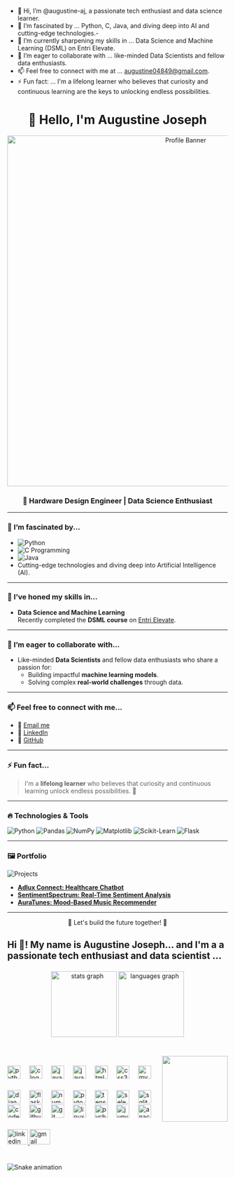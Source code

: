 - 👋 Hi, I’m @augustine-aj, a passionate tech enthusiast and data science learner.
- 👀 I’m fascinated by ... Python, C, Java, and diving deep into AI and cutting-edge technologies.- 
- 🌱 I’m currently sharpening my skills in ... Data Science and Machine Learning (DSML) on Entri Elevate.
- 💞️ I’m eager to collaborate with ... like-minded Data Scientists and fellow data enthusiasts.
- 📫 Feel free to connect with me at ... augustine04849@gmail.com.
- ⚡ Fun fact: ... I'm a lifelong learner who believes that curiosity and continuous learning are the keys to unlocking endless possibilities.

<!---
augustine-aj/augustine-aj is a ✨ special ✨ repository because its `README.md` (this file) appears on your GitHub profile.
You can click the Preview link to take a look at your changes.
--->

<div align="center">
  <h1>👋 Hello, I'm Augustine Joseph</h1>
  <img src="https://user-images.githubusercontent.com/your-image-path" alt="Profile Banner" width="800px">
  
  <h3>🚀 Hardware Design Engineer | Data Science Enthusiast</h3>
</div>

---

### 👀 I’m fascinated by...
- ![Python](https://img.shields.io/badge/-Python-3776AB?logo=python&logoColor=white)  
- ![C Programming](https://img.shields.io/badge/-C-A8B9CC?logo=c&logoColor=white)
- ![Java](https://img.shields.io/badge/-Java-007396?logo=java&logoColor=white)
- Cutting-edge technologies and diving deep into Artificial Intelligence (AI).

---

### 🌱 I’ve honed my skills in...
- **Data Science and Machine Learning**  
  Recently completed the **DSML course** on [Entri Elevate](https://entri.app/).

---

### 💞️ I’m eager to collaborate with...
- Like-minded **Data Scientists** and fellow data enthusiasts who share a passion for:
  - Building impactful **machine learning models**.
  - Solving complex **real-world challenges** through data.

---

### 📫 Feel free to connect with me...
- 📧 [Email me](mailto:augustine04849@gmail.com)
- 💼 [LinkedIn](https://www.linkedin.com/in/your-linkedin-profile)
- 🐙 [GitHub](https://github.com/augustine-aj)

---

### ⚡ Fun fact...
> I'm a **lifelong learner** who believes that curiosity and continuous learning unlock endless possibilities. 🌟  

---

### 🔥 Technologies & Tools
<div>
  <img src="https://img.shields.io/badge/-Python-3776AB?logo=python&logoColor=white" alt="Python">
  <img src="https://img.shields.io/badge/-Pandas-150458?logo=pandas&logoColor=white" alt="Pandas">
  <img src="https://img.shields.io/badge/-NumPy-013243?logo=numpy&logoColor=white" alt="NumPy">
  <img src="https://img.shields.io/badge/-Matplotlib-CC4F38?logo=plotly&logoColor=white" alt="Matplotlib">
  <img src="https://img.shields.io/badge/-ScikitLearn-F7931E?logo=scikit-learn&logoColor=white" alt="Scikit-Learn">
  <img src="https://img.shields.io/badge/-Flask-000000?logo=flask&logoColor=white" alt="Flask">
</div>

---

### 🖼️ Portfolio
![Projects](https://img.shields.io/badge/-View%20My%20Projects-blue?logo=github)  
- **[Adlux Connect: Healthcare Chatbot](https://github.com/augustine-aj/Adlux-Connect)**  
- **[SentimentSpectrum: Real-Time Sentiment Analysis](https://github.com/augustine-aj/SentimentSpectrum)**  
- **[AuraTunes: Mood-Based Music Recommender](https://github.com/augustine-aj/Mood-Based-Song-Clustering)**  

---

<div align="center">
  🌟 Let's build the future together! 🌟  
</div>




<h2 align="left">Hi 👋! My name is Augustine Joseph... and I'm a a passionate tech enthusiast and data scientist ...</h2>

###

<div align="center">
  <img src="https://github-readme-stats.vercel.app/api?username=augustine-aj&hide_title=false&hide_rank=false&show_icons=true&include_all_commits=true&count_private=true&disable_animations=false&theme=dracula&locale=en&hide_border=false" height="150" alt="stats graph"  />
  <img src="https://github-readme-stats.vercel.app/api/top-langs?username=augustine-aj&locale=en&hide_title=false&layout=compact&card_width=320&langs_count=5&theme=dracula&hide_border=false" height="150" alt="languages graph"  />
</div>

###

<br clear="both">

<img align="right" height="150" src="https://i.imgflip.com/65efzo.gif"  />

###

<div align="left">
  <img src="https://cdn.jsdelivr.net/gh/devicons/devicon/icons/python/python-original.svg" height="30" alt="python logo"  />
  <img width="12" />
  <img src="https://cdn.jsdelivr.net/gh/devicons/devicon/icons/c/c-original.svg" height="30" alt="c logo"  />
  <img width="12" />
  <img src="https://cdn.jsdelivr.net/gh/devicons/devicon/icons/java/java-original.svg" height="30" alt="java logo"  />
  <img width="12" />
  <img src="https://cdn.jsdelivr.net/gh/devicons/devicon/icons/javascript/javascript-original.svg" height="30" alt="javascript logo"  />
  <img width="12" />
  <img src="https://cdn.jsdelivr.net/gh/devicons/devicon/icons/html5/html5-original.svg" height="30" alt="html5 logo"  />
  <img width="12" />
  <img src="https://cdn.jsdelivr.net/gh/devicons/devicon/icons/css3/css3-original.svg" height="30" alt="css3 logo"  />
  <img width="12" />
  <img src="https://cdn.jsdelivr.net/gh/devicons/devicon/icons/mysql/mysql-original.svg" height="30" alt="mysql logo"  />
</div>

###

<div align="left">
  <img src="https://cdn.jsdelivr.net/gh/devicons/devicon/icons/django/django-plain.svg" height="30" alt="django logo"  />
  <img width="12" />
  <img src="https://cdn.jsdelivr.net/gh/devicons/devicon/icons/flask/flask-original.svg" height="30" alt="flask logo"  />
  <img width="12" />
  <img src="https://cdn.jsdelivr.net/gh/devicons/devicon/icons/numpy/numpy-original.svg" height="30" alt="numpy logo"  />
  <img width="12" />
  <img src="https://cdn.jsdelivr.net/gh/devicons/devicon/icons/pytorch/pytorch-original.svg" height="30" alt="pytorch logo"  />
  <img width="12" />
  <img src="https://cdn.jsdelivr.net/gh/devicons/devicon/icons/tensorflow/tensorflow-original.svg" height="30" alt="tensorflow logo"  />
  <img width="12" />
  <img src="https://cdn.jsdelivr.net/gh/devicons/devicon/icons/selenium/selenium-original.svg" height="30" alt="selenium logo"  />
  <img width="12" />
  <img src="https://cdn.jsdelivr.net/gh/devicons/devicon/icons/sqlite/sqlite-original.svg" height="30" alt="sqlite logo"  />
  <img width="12" />
  <img src="https://cdn.jsdelivr.net/gh/devicons/devicon/icons/codepen/codepen-original.svg" height="30" alt="codepen logo"  />
  <img width="12" />
  <img src="https://cdn.jsdelivr.net/gh/devicons/devicon/icons/github/github-original.svg" height="30" alt="github logo"  />
  <img width="12" />
  <img src="https://cdn.jsdelivr.net/gh/devicons/devicon/icons/git/git-original.svg" height="30" alt="git logo"  />
  <img width="12" />
  <img src="https://cdn.jsdelivr.net/gh/devicons/devicon/icons/linux/linux-original.svg" height="30" alt="linux logo"  />
  <img width="12" />
  <img src="https://cdn.jsdelivr.net/gh/devicons/devicon/icons/pycharm/pycharm-original.svg" height="30" alt="pycharm logo"  />
  <img width="12" />
  <img src="https://cdn.jsdelivr.net/gh/devicons/devicon/icons/jupyter/jupyter-original.svg" height="30" alt="jupyter logo"  />
  <img width="12" />
  <img src="https://cdn.jsdelivr.net/gh/devicons/devicon/icons/anaconda/anaconda-original.svg" height="30" alt="anaconda logo"  />
</div>

###

<div align="left">
  <a href="https://www.linkedin.com/in/augustine-aj/" target="_blank">
    <img src="https://raw.githubusercontent.com/maurodesouza/profile-readme-generator/master/src/assets/icons/social/linkedin/default.svg" width="47" height="35" alt="linkedin logo"  />
  </a>
  <a href="mailto:augustine04849@gmail.com" target="_blank">
    <img src="https://raw.githubusercontent.com/maurodesouza/profile-readme-generator/master/src/assets/icons/social/gmail/default.svg" width="47" height="35" alt="gmail logo"  />
  </a>
</div>

###

<br clear="both">

<img src="https://raw.githubusercontent.com/augustine-aj/augustine-aj/output/snake.svg" alt="Snake animation" />

###


















